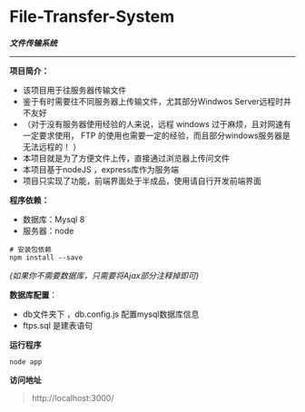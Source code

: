 # File-Transfer-System

***文件传输系统***

----

**项目简介：**

* 该项目用于往服务器传输文件
* 鉴于有时需要往不同服务器上传输文件，尤其部分Windwos Server远程时并不友好
* （对于没有服务器使用经验的人来说，远程 windows 过于麻烦，且对网速有一定要求使用， FTP 的使用也需要一定的经验，而且部分windows服务器是无法远程的！ ）
* 本项目就是为了方便文件上传，直接通过浏览器上传问文件
* 本项目基于nodeJS ，express库作为服务端
* 项目只实现了功能，前端界面处于半成品，使用请自行开发前端界面

**程序依赖：**

* 数据库：Mysql 8 
* 服务器：node  
```shell
# 安装包依赖
npm install --save
```

*(如果你不需要数据库，只需要将Ajax部分注释掉即可)*

**数据库配置**：

* db文件夹下 ，db.config.js 配置mysql数据库信息
* ftps.sql 是建表语句

**运行程序**

```shell
node app
```

**访问地址**

> http://localhost:3000/